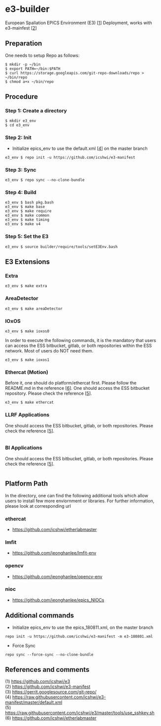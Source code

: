 # e3-builder

European Spallation EPICS Environment (E3) [[1]] Deployment, works with e3-mainfest [[2]]



## Preparation

One needs to setup Repo as follows:

```
$ mkdir -p ~/bin
$ export PATH=~/bin:$PATH
$ curl https://storage.googleapis.com/git-repo-downloads/repo > ~/bin/repo
$ chmod a+x ~/bin/repo
```


## Procedure

### Step 1:  Create a directory
```
$ mkdir e3_env
$ cd e3_env
```

### Step 2: Init


* Initialize epics_env to use the default.xml [[4]] on the master branch

```
e3_env $ repo init -u https://github.com/icshwi/e3-manifest
```

### Step 3: Sync

```
e3_env $ repo sync --no-clone-bundle
```


### Step 4: Build
```
e3_env $ bash pkg.bash
e3_env $ make base
e3_env $ make require
e3_env $ make common
e3_env $ make timing
e3_env $ make v4
```

### Step 5: Set the E3
```
e3_env $ source builder/require/tools/setE3Env.bash 
```


## E3 Extensions 


### Extra
```
e3_env $ make extra
```

### AreaDetector
```
e3_env $ make areaDetector
```

### IOxOS

```
e3_env $ make ioxos0
```

In order to execute the following commands, it is the mandatory that users can access the ESS bitbucket, gitlab, or both repositories within the ESS network. Most of users do NOT need them. 
```
e3_env $ make ioxos1
```

### Ethercat (Motion)

Before it, one should do platform/ethercat first. Please follow the README.md in the reference [[6]]. One should access the ESS bitbucket repository. Please check the reference [[5]].

```
e3_env $ make ethercat
```

### LLRF Applications
One should access the ESS bitbucket, gitlab, or both repositories. Please check the reference [[5]].
```
```

### BI Applications
One should access the ESS bitbucket, gitlab, or both repositories. Please check the reference [[5]].
```
```


## Platform Path
In the directory, one can find the following additional tools which allow users to install few more enviornment or libraries. For further information, please look at corresponding url

### ethercat
* https://github.com/icshwi/etherlabmaster

### lmfit
* https://github.com/jeonghanlee/lmfit-env

### opencv
* https://github.com/jeonghanlee/opencv-env

### nioc
* https://github.com/jeonghanlee/epics_NIOCs



## Additional commands

* Initialize epics_env to use the epics_180811.xml, on the master branch
```
repo init -u https://github.com/icshwi/e3-manifest -m e3-180801.xml
```

* Force Sync
```
repo sync --force-sync --no-clone-bundle
```

## References and comments


(1) https://github.com/icshwi/e3                  
(2) https://github.com/icshwi/e3-manifest                     
(3) https://gerrit.googlesource.com/git-repo/                      
(4) https://raw.githubusercontent.com/icshwi/e3-manifest/master/default.xml                      
(5) https://raw.githubusercontent.com/icshwi/e3/master/tools/use_sshkey.sh                      
(6) https://github.com/icshwi/etherlabmaster                            



[1]: https://github.com/icshwi/e3                  
[2]: https://github.com/icshwi/e3-manifest                     
[3]: https://gerrit.googlesource.com/git-repo/                      
[4]: https://raw.githubusercontent.com/icshwi/e3-manifest/master/default.xml                      
[5]: https://raw.githubusercontent.com/icshwi/e3/master/tools/use_sshkey.sh                      
[6]: https://github.com/icshwi/etherlabmaster                            

